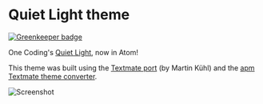 # Quiet Light theme

[![Greenkeeper badge](https://badges.greenkeeper.io/nelsonpecora/quiet-light-atom.svg)](https://greenkeeper.io/)

One Coding's [Quiet Light](http://onecrayon.com/products/quiet-light/), now in Atom!

This theme was built using the [Textmate port](https://github.com/mkhl/quiet-light.tmtheme) (by Martin Kühl) and the [apm Textmate theme converter](https://atom.io/docs/v0.120.0/converting-a-text-mate-theme).

![Screenshot](http://f.cl.ly/items/1g2F0P1U0I1J453L3k2B/Screen%20Shot%202014-08-10%20at%2013.15.30%20.png)
